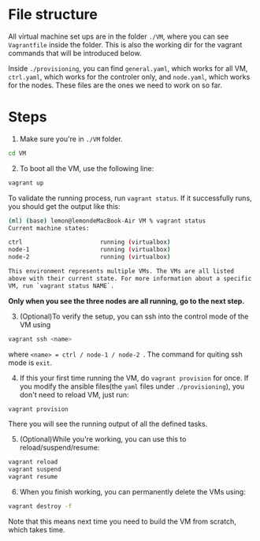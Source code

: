 # File structure
All virtual machine set ups are in the folder `./VM`, where you can see `Vagrantfile` inside the folder. This is also the working dir for the vagrant commands that will be introduced below.

Inside `./provisioning`, you can find `general.yaml`, which works for all VM, `ctrl.yaml`, which works for the controler only, and `node.yaml`, which works for the nodes. These files are the ones we need to work on so far. 


# Steps

1. Make sure you're in `./VM` folder.

```bash
cd VM
```

2. To boot all the VM, use the following line:

```bash
vagrant up
```

To validate the running process, run 
`vagrant status`. If it successfully runs, you should get the output like this:

```bash
(ml) (base) lemon@lemondeMacBook-Air VM % vagrant status
Current machine states:

ctrl                      running (virtualbox)
node-1                    running (virtualbox)
node-2                    running (virtualbox)

This environment represents multiple VMs. The VMs are all listed
above with their current state. For more information about a specific
VM, run `vagrant status NAME`.
```
**Only when you see the three nodes are all running, go to the next step.**

3. (Optional)To verify the setup, you can ssh into the control mode of the VM using 
```bash
vagrant ssh <name>
```
where `<name> = ctrl / node-1 / node-2 `. The command for quiting ssh mode is `exit`.

4. If this your first time running the VM, do `vagrant provision` for once. If you modify the ansible files(the `yaml` files under `./provisioning`), you don't need to reload VM, just run:
```bash
vagrant provision
```
There you will see the running output of all the defined tasks.


5. (Optional)While you're working, you can use this to reload/suspend/resume:
```bash
vagrant reload
vagrant suspend
vagrant resume
```


6. When you finish working, you can permanently delete the VMs using:
```bash
vagrant destroy -f
```
Note that this means next time you need to build the VM from scratch, which takes time.